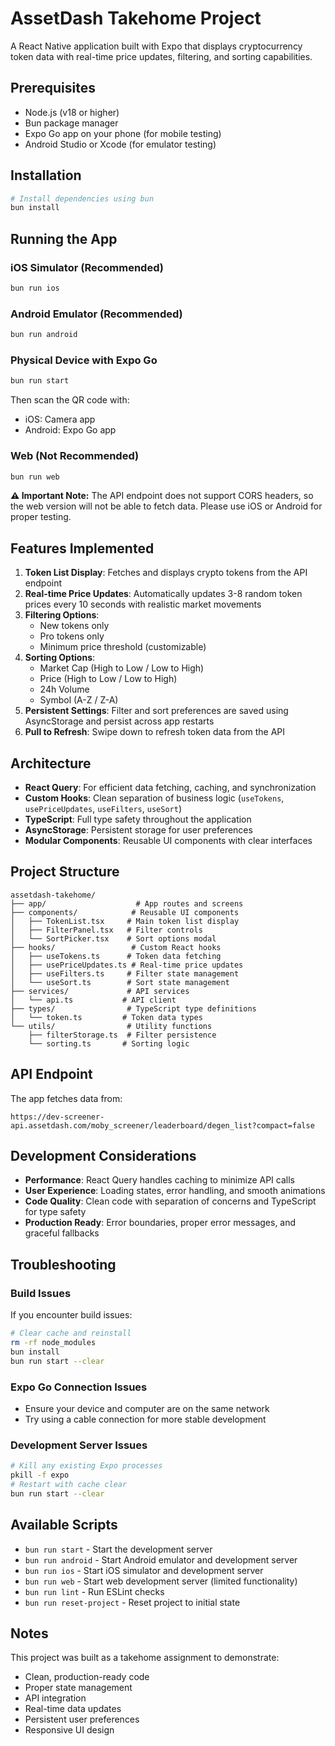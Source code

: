 # AssetDash Takehome Project

A React Native application built with Expo that displays cryptocurrency token data with real-time price updates, filtering, and sorting capabilities.

## Prerequisites

- Node.js (v18 or higher)
- Bun package manager
- Expo Go app on your phone (for mobile testing)
- Android Studio or Xcode (for emulator testing)

## Installation

```bash
# Install dependencies using bun
bun install
```

## Running the App

### iOS Simulator (Recommended)

```bash
bun run ios
```

### Android Emulator (Recommended)

```bash
bun run android
```

### Physical Device with Expo Go

```bash
bun run start
```

Then scan the QR code with:
- iOS: Camera app
- Android: Expo Go app

### Web (Not Recommended)

```bash
bun run web
```

**⚠️ Important Note:** The API endpoint does not support CORS headers, so the web version will not be able to fetch data. Please use iOS or Android for proper testing.

## Features Implemented

1. **Token List Display**: Fetches and displays crypto tokens from the API endpoint
2. **Real-time Price Updates**: Automatically updates 3-8 random token prices every 10 seconds with realistic market movements
3. **Filtering Options**:
   - New tokens only
   - Pro tokens only
   - Minimum price threshold (customizable)
4. **Sorting Options**:
   - Market Cap (High to Low / Low to High)
   - Price (High to Low / Low to High)
   - 24h Volume
   - Symbol (A-Z / Z-A)
5. **Persistent Settings**: Filter and sort preferences are saved using AsyncStorage and persist across app restarts
6. **Pull to Refresh**: Swipe down to refresh token data from the API

## Architecture

- **React Query**: For efficient data fetching, caching, and synchronization
- **Custom Hooks**: Clean separation of business logic (`useTokens`, `usePriceUpdates`, `useFilters`, `useSort`)
- **TypeScript**: Full type safety throughout the application
- **AsyncStorage**: Persistent storage for user preferences
- **Modular Components**: Reusable UI components with clear interfaces

## Project Structure

```
assetdash-takehome/
├── app/                    # App routes and screens
├── components/            # Reusable UI components
│   ├── TokenList.tsx     # Main token list display
│   ├── FilterPanel.tsx   # Filter controls
│   └── SortPicker.tsx    # Sort options modal
├── hooks/                 # Custom React hooks
│   ├── useTokens.ts      # Token data fetching
│   ├── usePriceUpdates.ts # Real-time price updates
│   ├── useFilters.ts     # Filter state management
│   └── useSort.ts        # Sort state management
├── services/             # API services
│   └── api.ts           # API client
├── types/                # TypeScript type definitions
│   └── token.ts         # Token data types
└── utils/                # Utility functions
    ├── filterStorage.ts  # Filter persistence
    └── sorting.ts       # Sorting logic
```

## API Endpoint

The app fetches data from:
```
https://dev-screener-api.assetdash.com/moby_screener/leaderboard/degen_list?compact=false
```

## Development Considerations

- **Performance**: React Query handles caching to minimize API calls
- **User Experience**: Loading states, error handling, and smooth animations
- **Code Quality**: Clean code with separation of concerns and TypeScript for type safety
- **Production Ready**: Error boundaries, proper error messages, and graceful fallbacks

## Troubleshooting

### Build Issues
If you encounter build issues:
```bash
# Clear cache and reinstall
rm -rf node_modules
bun install
bun run start --clear
```

### Expo Go Connection Issues
- Ensure your device and computer are on the same network
- Try using a cable connection for more stable development

### Development Server Issues
```bash
# Kill any existing Expo processes
pkill -f expo
# Restart with cache clear
bun run start --clear
```

## Available Scripts

- `bun run start` - Start the development server
- `bun run android` - Start Android emulator and development server
- `bun run ios` - Start iOS simulator and development server
- `bun run web` - Start web development server (limited functionality)
- `bun run lint` - Run ESLint checks
- `bun run reset-project` - Reset project to initial state

## Notes

This project was built as a takehome assignment to demonstrate:
- Clean, production-ready code
- Proper state management
- API integration
- Real-time data updates
- Persistent user preferences
- Responsive UI design